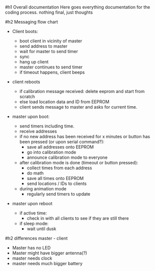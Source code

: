 #h1 Overall documentation
Here goes everything documentation for the coding process. nothing final, just thoughts

#h2 Messaging flow chart

- Client boots: 
    - boot client in vicinity of master
    - send address to master
    - wait for master to send timer
    - sync
    - hang up client
    - master continues to send timer
    - if timeout happens, client beeps
- client reboots
    - if calibration message received: delete eeprom and start from scratch
    - else load location data and ID from EEPROM
    - client sends message to master and asks for current time. 


- master upon boot: 
    - send timers including time. 
    - receive addresses
    - if no new address has been received for x minutes or button has been pressed (or upon serial command?): 
        - save all addresses onto EEPROM
        - go into calibration mode
        - announce calibration mode to everyone
    - after calibration mode is done (timeout or  button pressed): 
        - collect times from each address
        - do math
        - save all times onto EEPROM
        - send locations / IDs to clients
    - during animation mode
        - regularly send timers to update

- master upon reboot
    - if active time: 
        - check in with all clients to see if they are still there
    - if sleep mode: 
        - wait until dusk



#h2 differences master - client
- Master has no LED
- Master might have bigger antenna(?)
- master needs clock
- master needs much bigger battery





